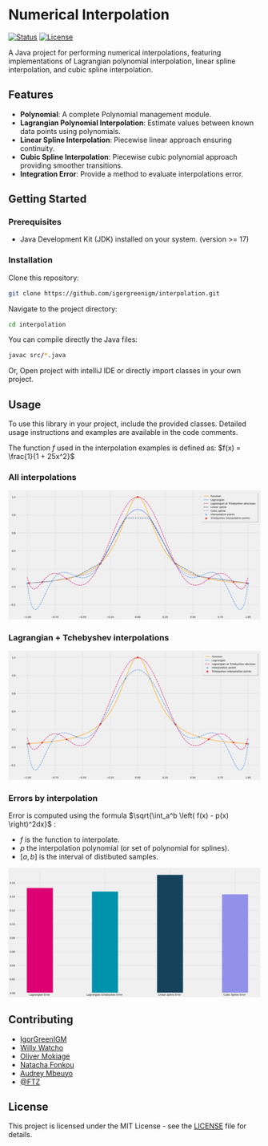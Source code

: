 # Numerical Interpolation
<div align="left">

[![Status](https://img.shields.io/badge/status-active-success.svg)]()
[![License](https://img.shields.io/badge/license-MIT-blue.svg)](/LICENSE)

</div>

A Java project for performing numerical interpolations, featuring implementations of Lagrangian polynomial interpolation, linear spline interpolation, and cubic spline interpolation.

## Features

- **Polynomial**: A complete Polynomial management module.
- **Lagrangian Polynomial Interpolation**: Estimate values between known data points using polynomials.
- **Linear Spline Interpolation**: Piecewise linear approach ensuring continuity.
- **Cubic Spline Interpolation**: Piecewise cubic polynomial approach providing smoother transitions.
- **Integration Error**: Provide a method to evaluate interpolations error.

## Getting Started

### Prerequisites

- Java Development Kit (JDK) installed on your system. (version >= 17)

### Installation
Clone this repository:

```bash
git clone https://github.com/igorgreenigm/interpolation.git
```
Navigate to the project directory:
```bash
cd interpolation
```
You can compile directly the Java files:
```bash
javac src/*.java
```
Or, Open project with intelliJ IDE or directly import classes in your own project.

## Usage
To use this library in your project, include the provided classes. Detailed usage instructions and examples are available in the code comments.

The function $f$ used in the interpolation examples is defined as: $f(x) = \frac{1}{1 + 25x^2}$

### All interpolations
<img src="./example/all.png" alt="all interpolation"/>

### Lagrangian + Tchebyshev interpolations
<img src="./example/lagrangian.png" alt="Lagrangian interpolation"/>

### Errors by interpolation
Error is computed using the formula $\sqrt{\int_a^b \left( f(x) - p(x) \right)^2dx}$  :

  - $f$ is the function to interpolate.
  - $p$ the interpolation polynomial (or set of polynomial for splines).
  - $[a, b]$ is the interval of distibuted samples.

<img src="./example/errors.png" alt="errors">

## Contributing
- [IgorGreenIGM](https://github.com/IgorGreenIGM)
- [Willy Watcho](https://github.com/IgorGreenIGM)
- [Oliver Mokiage](https://github.com/IgorGreenIGM)
- [Natacha Fonkou](https://github.com/NatachaFonkou)
- [Audrey Mbeuyo]()
- [@FTZ]()
## License
This project is licensed under the MIT License - see the [LICENSE](LICENSE) file for details.


